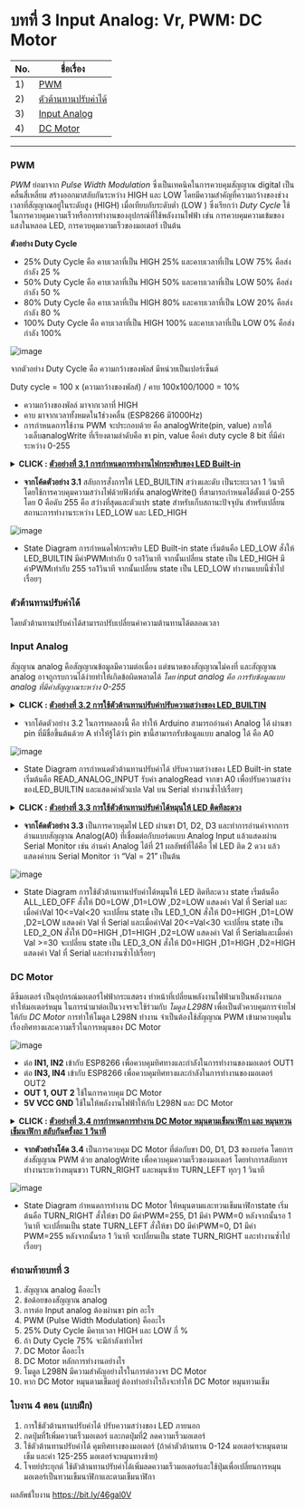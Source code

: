 # บทที่ 3 Input Analog: Vr, PWM: DC Motor



No. |ชื่อเรื่อง|
----- |----- |
1)|[PWM](https://github.com/phisic1714/IoT-Learning-Set/blob/Pea/%E0%B8%9A%E0%B8%97%E0%B8%97%E0%B8%B5%E0%B9%883/%E0%B8%9A%E0%B8%97%E0%B8%97%E0%B8%B5%E0%B9%88_3.md#pwm)|
2)|[ตัวต้านทานปรับค่าได้ ](https://github.com/phisic1714/IoT-Learning-Set/blob/Pea/%E0%B8%9A%E0%B8%97%E0%B8%97%E0%B8%B5%E0%B9%883/%E0%B8%9A%E0%B8%97%E0%B8%97%E0%B8%B5%E0%B9%88_3.md#%E0%B8%95%E0%B8%B1%E0%B8%A7%E0%B8%95%E0%B9%89%E0%B8%B2%E0%B8%99%E0%B8%97%E0%B8%B2%E0%B8%99%E0%B8%9B%E0%B8%A3%E0%B8%B1%E0%B8%9A%E0%B8%84%E0%B9%88%E0%B8%B2%E0%B9%84%E0%B8%94%E0%B9%89)|
3)|[Input Analog ](https://github.com/phisic1714/IoT-Learning-Set/blob/Pea/%E0%B8%9A%E0%B8%97%E0%B8%97%E0%B8%B5%E0%B9%883/%E0%B8%9A%E0%B8%97%E0%B8%97%E0%B8%B5%E0%B9%88_3.md#input-analog)|
4)|[DC Motor  ](https://github.com/phisic1714/IoT-Learning-Set/blob/Pea/%E0%B8%9A%E0%B8%97%E0%B8%97%E0%B8%B5%E0%B9%883/%E0%B8%9A%E0%B8%97%E0%B8%97%E0%B8%B5%E0%B9%88_3.md#dc-motor)|


---

### **PWM**  

*PWM* ย่อมาจาก *Pulse Width Modulation* ซึ่งเป็นเทคนิคในการควบคุมสัญญาณ digital เป็นคลื่นสี่เหลี่ยม สร้างออกมาสลับกันระหว่าง HIGH และ LOW  โดยมีความสำคัญที่ความกว้างของช่วงเวลาที่สัญญาณอยู่ในระดับสูง (HIGH) เมื่อเทียบกับระดับต่ำ (LOW ) ซึ่งเรียกว่า *Duty Cycle* 
ใช้ในการควบคุมความเร็วหรือการทำงานของอุปกรณ์ที่ใช้พลังงานไฟฟ้า เช่น การควบคุมความเข้มของแสงในหลอด LED, การควบคุมความเร็วของมอเตอร์ เป็นต้น

**ตัวอย่าง Duty Cycle**

- 25% Duty Cycle คือ คาบเวลาที่เป็น HIGH 25% และคาบเวลาที่เป็น LOW 75% คือส่งกำลัง 25 % 
- 50% Duty Cycle คือ คาบเวลาที่เป็น HIGH 50% และคาบเวลาที่เป็น LOW 50% คือส่งกำลัง 50 %
-	80% Duty Cycle คือ คาบเวลาที่เป็น HIGH 80% และคาบเวลาที่เป็น LOW 20% คือส่งกำลัง 80 %
-	100% Duty Cycle คือ คาบเวลาที่เป็น HIGH 100% และคาบเวลาที่เป็น LOW 0% คือส่งกำลัง 100%

![image](image/PWM.png)

จากตัวอย่าง Duty  Cycle คือ ความกว้างของพัลส์ มีหน่วยเป็นเปอร์เซ็นต์

Duty cycle = 100 x (ความกว้างของพัลส์) / คาบ
100x100/1000 = 10% 

- ความกว้างของพัลล์ มาจากเวลาที่ HIGH 
- คาบ มาจากเวลาทั้งหมดใน1ช่วงคลื่น (ESP8266 มี1000Hz) 
- การกำหนดการใช้งาน PWM จะประกอบด้วย คือ analogWrite(pin, value) ภายใต้วงเล็บanalogWrite ที่เรียงตามลำดับคือ ขา pin, value คือค่า duty cycle 8 bit ที่มีค่าระหว่าง 0-255


**<details><summary>CLICK : <ins>ตัวอย่างที่ 3.1 การกำหนดการทำงานไฟกระพริบของ LED Built-in</ins></summary>**
<p>

```
#include <Arduino.h> 
const int LED_LOW=0; 
const int LED_HIGH=1; 
int state;
void setup() {
  state = LED_LOW;
  pinMode(LED_BUILTIN, OUTPUT); 
}
void loop() {
    if(state==LED_LOW){ 
        analogWrite(LED_BUILTIN, 0);   
        delay(1000);    
        state = LED_HIGH   
    }  
    else if(state==LED_HIGH){    
        analogWrite(LED_BUILTIN, 255);    
        delay(1000);   
        state = LED_LOW;  
    } 
}
```
<p>
</details>

* **จากโค้ดตัวอย่าง 3.1** สลับการสั่งการให้ LED_BUILTIN สว่างและดับ เป็นระยะเวลา 1 วินาที โดยใช้การควบคุมความสว่างไฟด้วยฟังก์ชัน analogWrite() ที่สามารถกำหนดได้ตั้งแต่ 0-255 โดย 0 คือดับ 255 คือ สว่างที่สุดและตัวแปร state สำหรับเก็บสถานะปัจจุบัน สำหรับเปลี่ยนสถานะการทำงานระหว่าง LED_LOW และ LED_HIGH

![image](image/Screenshot2023-10-02230910.png)

* State Diagram การกำหนดไฟกระพริบ LED Built-in state เริ่มต้นคือ LED_LOW สั่งให้ LED_BUILTIN มีค่าPWMเท่ากับ 0 รอ1วินาที จากนั้นเปลี่ยน state เป็น LED_HIGH มีค่าPWMเท่ากับ 255 รอ1วินาที จากนั้นเปลี่ยน state เป็น LED_LOW ทำงานแบบนี้ซ้ำไปเรื่อยๆ
### ตัวต้านทานปรับค่าได้ 

โดยตัวต้านทานปรับค่าได้สามารถปรับเปลี่ยนค่าความต้านทานได้ตลอดเวลา

### **Input Analog**  

สัญญาณ analog คือสัญญาณข้อมูลมีความต่อเนื่อง แต่ขนาดของสัญญาณไม่คงที่ และสัญญาณ analog อาจถูกรบกวนได้ง่ายทำให้เกิดข้อผิดพลาดได้ *โดย input analog คือ การรับข้อมูลแบบ analog ที่มีค่าสัญญาณระหว่าง 0-255*



**<details><summary>CLICK : <ins>ตัวอย่างที่ 3.2 การใช้ตัวต้านทานปรับค่าปรับความสว่างของ LED_BUILTIN</ins></summary>**
<p>

```
#include <Arduino.h>
const int READ_ANALOG_INPUT = 0;
int state;
void setup()
{
  state = 0;
  Serial.begin(115200);
  pinMode(LED_BUILTIN, OUTPUT);
}
void loop()
{
  switch (state)
  {
  case READ_ANALOG_INPUT:
¬    int Val = analogRead(A0);
    analogWrite(LED_BUILTIN, Val);
    Serial.print("Val = ");
    Serial.println(Val);
    state = READ_ANALOG_INPUT;
    Serial.println(Val);
  break;
  }
}
```
<p>
</details>

* จากโค้ดตัวอย่าง 3.2 ในการทดลองนี้ คือ ทำให้ Arduino สามารถอ่านค่า Analog ได้ ผ่านขา pin ที่มีชื่อขึ้นต้นด้วย A ทำให้รู้ได้ว่า pin ขานี้สามารถรับข้อมูลแบบ analog ได้ คือ  A0

![image](image/Screenshot2023-10-02231346.png)

* State Diagram การกำหนดตัวต้านทานปรับค่าได้ ปรับความสว่างของ LED Built-in state เริ่มต้นคือ READ_ANALOG_INPUT รับค่า analogRead จากขา A0 เพื่อปรับความสว่างของLED_BUILTIN และแสดงค่าตัวแปล Val บน Serial ทำงานซ้ำไปเรื่อยๆ

**<details><summary>CLICK : <ins>ตัวอย่างที่ 3.3 การใช้ตัวต้านทานปรับค่าได้หมุนให้ LED ติดทีละดวง	</ins></summary>**
<p>

```
#include <Arduino.h>
const int ALL_LED_OFF = 0;
const int LED_1_ON = 1;
const int LED_2_ON = 2;
const int LED_3_ON = 3;
int state;
void setup()
{
    state = 0;
    Serial.begin(115200);
    pinMode(D0, OUTPUT);
    pinMode(D1, OUTPUT);
    pinMode(D2, OUTPUT);
}
void loop()
{   
    switch (state)
    {
    case ALL_LED_OFF:
        digitalWrite(D0, LOW);
        digitalWrite(D1, LOW);
        digitalWrite(D2, LOW);
        state = map(analogRead(A0), 0, 1023, 0, 10);
        Serial.print("Val Map = ");
        Serial.println(state);
        break;
    case LED_1_ON:
        digitalWrite(D0, HIGH);
        digitalWrite(D1, LOW);
        digitalWrite(D2, LOW);
        state = map(analogRead(A0), 0, 1023, 0, 10);
        Serial.print("Val Map = ");
        Serial.println(state);
        break;
    case LED_2_ON:
        digitalWrite(D0, HIGH);
        digitalWrite(D1, HIGH);
        digitalWrite(D2, LOW);
        state = map(analogRead(A0), 0, 1023, 0, 10);
        Serial.print("Val Map = ");
        Serial.println(state);
        break;
    case LED_3_ON:
        digitalWrite(D0, HIGH);
        digitalWrite(D1, HIGH);
        digitalWrite(D2, HIGH); 
        state = map(analogRead(A0), 0, 1023, 0, 10);
        Serial.print("Val Map = ");
        Serial.println(state);
        break;   
    }
}
```
<p>
</details>

* **จากโค้ดตัวอย่าง 3.3** เป็นการควบคุมไฟ LED ผ่านขา D1, D2, D3 และทำการอ่านค่าจากการอ่านแบบสัญญาณ Analog(A0) ที่เชื่อมต่อกับบอร์ดแบบ Analog Input แล้วแสดงผ่าน Serial Monitor เช่น อ่านค่า Analog ได้ที่ 21 ผลลัพธ์ที่ได้คือ ไฟ LED ติด 2 ดวง แล้วแสดงค่าบน Serial Monitor ว่า “Val = 21” เป็นต้น

![image](image/Screenshot2023-10-02231819.png)

* State Diagram การใช้ตัวต้านทานปรับค่าได้หมุนให้ LED ติดทีละดวง state เริ่มต้นคือ ALL_LED_OFF สั่งให้ D0=LOW ,D1=LOW ,D2=LOW แสดงค่า Val ที่ Serial และเมื่อค่าVal 10<=Val<20 จะเปลี่ยน state เป็น LED_1_ON สั่งให้ D0=HIGH ,D1=LOW ,D2=LOW แสดงค่า Val ที่ Serial และเมื่อค่าVal 20<=Val<30 จะเปลี่ยน state เป็น LED_2_ON สั่งให้ D0=HIGH ,D1=HIGH ,D2=LOW แสดงค่า Val ที่ Serialและเมื่อค่า Val >=30 จะเปลี่ยน state เป็น LED_3_ON สั่งให้ D0=HIGH ,D1=HIGH ,D2=HIGH แสดงค่า Val ที่ Serial และทำงานซ้ำไปเรื่อยๆ

### **DC Motor** 

ดีซีมอเตอร์ เป็นอุปกรณ์มอเตอร์ไฟฟ้ากระแสตรง ทำหน้าที่เปลี่ยนพลังงานไฟฟ้ามาเป็นพลังงานกล ทำให้มอเตอร์หมุน ในการนำมาต่อเป็นวงจรจะใช้ร่วมกับ *โมดูล L298N* เพื่อเป็นตัวควบคุมการจ่ายไฟให้กับ *DC Motor*
การทำให้โมดูล L298N ทำงาน จำเป็นต้องใช้สัญญาณ PWM เข้ามาควบคุมในเรื่องทิศทางและความเร็วในการหมุนของ DC Motor

![image](image/dcmotor.png)

* ต่อ **IN1, IN2** เข้ากับ ESP8266 เพื่อควบคุมทิศทางและกำลังในการทำงานของมอเตอร์ OUT1
*	ต่อ **IN3, IN4** เข้ากับ ESP8266 เพื่อควบคุมทิศทางและกำลังในการทำงานของมอเตอร์ OUT2
*	**OUT 1, OUT 2** ใช้ในการควบคุม DC Motor 
*	**5V VCC GND** ใช้ในให้พลังงานไฟฟ้าให้กับ L298N และ DC Motor

**<details><summary>CLICK : <ins>ตัวอย่างที่ 3.4 การกำหนดการทำงาน DC Motor หมุนตามเข็มนาฬิกา และ หมุนทวนเข็มนาฬิกา สลับกันครั้งละ 1 วินาที </ins></summary>**
<p>

```
#include <Arduino.h>
const int TURN_RIGHT= 0;
const int TURN_LEFT = 1;
int state;
void setup()
{
    state = TURN_RIGHT;
    pinMode(D0, OUTPUT);
    pinMode(D1, OUTPUT);
}
void loop()
{
    if (state == TURN_RIGHT)
    {
        analogWrite(D0, 255);
        analogWrite(D1, 0);
        delay(1000);
        state = TURN_LEFT;
    }
    else if (state == TURN_LEFT)
    {
        analogWrite(D0, 0);
        analogWrite(D1, 255);
        delay(1000);
        state = TURN_RIGHT;
    }
}
```
<p>
</details>

* **จากตัวอย่างโค้ด 3.4** เป็นการควบคุม DC Motor ที่ต่อกับขา D0, D1, D3 ของบอร์ด โดยการส่งสัญญาณ PWM ด้วย analogWrite เพื่อควบคุมความเร็วของมอเตอร์ โดยทำการสลับการทำงานระหว่างหมุนขวา TURN_RIGHT และหมุนซ้าย TURN_LEFT ทุกๆ 1 วินาที 

![image](image/Screenshot2023-10-02231957.png)

* State Diagram กำหนดการทำงาน DC Motor ให้หมุนตามและทวนเข็มนาฬิกาstate เริ่มต้นคือ TURN_RIGHT สั่งให้ขา D0 มีค่าPWM=255, D1 มีค่า PWM=0 หลังจากนั้นรอ 1 วินาที จะเปลี่ยนเป็น state TURN_LEFT สั่งให้ขา D0 มีค่าPWM=0, D1 มีค่า PWM=255 หลังจากนั้นรอ 1 วินาที จะเปลี่ยนเป็น state TURN_RIGHT และทำงานซ้ำไปเรื่อยๆ

### คำถามท้ายบทที่ 3
1.	สัญญาณ analog คืออะไร
2.	ข้อด้อยของสัญญาณ analog
3.	การต่อ Input analog ต้องผ่านขา pin อะไร 
4.	PWM (Pulse Width Modulation) คืออะไร
5.	25% Duty Cycle มีคาบเวลา HIGH และ LOW กี่ %
6.	ถ้า Duty Cycle 75% จะมีกำลังเท่าไหร่
7.	DC Motor คืออะไร
8.	DC Motor หลักการทำงานอย่างไร
9.	โมดูล L298N มีความสำคัญอย่างไรในการต่อวงจร DC Motor
10.	หาก DC Motor หมุนตามเข็มอยู่ ต้องทำอย่างไรถึงจะทำให้ DC Motor หมุนทวนเข็ม

### ใบงาน 4 ตอน (แบบฝึก) 
1.	การใช้ตัวต้านทานปรับค่าได้ ปรับความสว่างของ LED ภายนอก
2.	กดปุ่มที่1เพิ่มความเร็วมอเตอร์ และกดปุ่มที่2 ลดความเร็วมอเตอร์
3.	ใช้ตัวต้านทานปรับค่าได้ คุมทิศทางของมอเตอร์ (ถ้าค่าตัวต้านทาน 0-124 มอเตอร์จะหมุนตามเข็ม และค่า 125-255 มอเตอร์จะหมุนทางซ้าย)
4.	โจทย์ประยุกต์ ใช้ตัวต้านทานปรับค่าได้เพิ่มลดความเร็วมอเตอร์และใช้ปุ่มเพื่อเปลี่ยนการหมุนมอเตอร์เป็นทวนเข็มนาฬิกาและตามเข็มนาฬิกา
 

ผลลัพธ์ใบงาน https://bit.ly/46gal0V 

